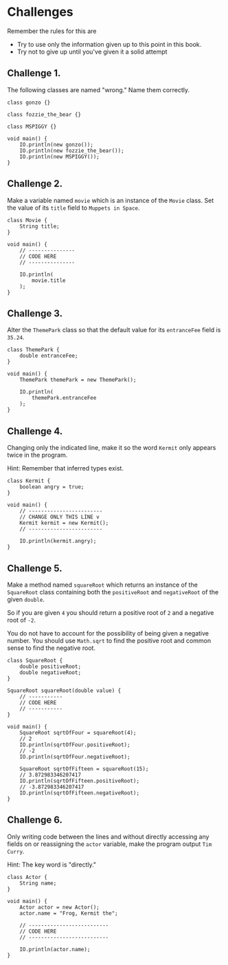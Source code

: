 # Challenges

Remember the rules for this are

- Try to use only the information given up to this point in this book.
- Try not to give up until you've given it a solid attempt

## Challenge 1.

The following classes are named "wrong." Name them correctly.

```java,editable
class gonzo {}

class fozzie_the_bear {}

class MSPIGGY {}

void main() {
    IO.println(new gonzo());
    IO.println(new fozzie_the_bear());
    IO.println(new MSPIGGY());
}
```

## Challenge 2.

Make a variable named `movie` which is an instance of the `Movie` class.
Set the value of its `title` field to `Muppets in Space`.

```java,editable
class Movie {
    String title;
}

void main() {
    // ---------------
    // CODE HERE
    // ---------------

    IO.println(
        movie.title
    );
}
```

## Challenge 3.

Alter the `ThemePark` class so that the default value
for its `entranceFee` field is `35.24`.

```java,editable
class ThemePark {
    double entranceFee;
}

void main() {
    ThemePark themePark = new ThemePark();

    IO.println(
        themePark.entranceFee
    );
}
```

## Challenge 4.

Changing only the indicated line,
make it so the word `Kermit` only appears twice in the
program.

Hint: Remember that inferred types exist.

```java,editable
class Kermit {
    boolean angry = true;
}

void main() {
    // ------------------------
    // CHANGE ONLY THIS LINE v
    Kermit kermit = new Kermit();
    // ------------------------

    IO.println(kermit.angry);
}
```

## Challenge 5.

Make a method named `squareRoot` which returns an
instance of the `SquareRoot` class containing both
the `positiveRoot` and `negativeRoot` of the given `double`.

So if you are given `4` you should return a positive root
of `2` and a negative root of `-2`.

You do not have to account for the possibility of being given a negative
number. You should use `Math.sqrt` to find the positive root and common
sense to find the negative root.

```java,editable
class SquareRoot {
    double positiveRoot;
    double negativeRoot;
}

SquareRoot squareRoot(double value) {
    // -----------
    // CODE HERE
    // -----------
}

void main() {
    SquareRoot sqrtOfFour = squareRoot(4);
    // 2
    IO.println(sqrtOfFour.positiveRoot);
    // -2
    IO.println(sqrtOfFour.negativeRoot);

    SquareRoot sqrtOfFifteen = squareRoot(15);
    // 3.872983346207417
    IO.println(sqrtOfFifteen.positiveRoot);
    // -3.872983346207417
    IO.println(sqrtOfFifteen.negativeRoot);
}
```

## Challenge 6.

Only writing code between the lines and without directly accessing any fields on or reassigning the `actor` variable, make the program output `Tim Curry`.

Hint: The key word is "directly."

```java,editable
class Actor {
    String name;
}

void main() {
    Actor actor = new Actor();
    actor.name = "Frog, Kermit the";

    // --------------------------
    // CODE HERE
    // --------------------------

    IO.println(actor.name);
}
```